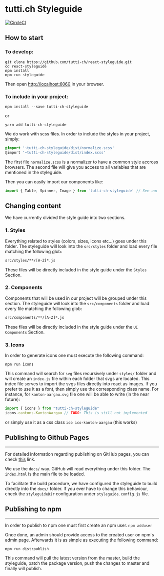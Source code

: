# tutti.ch Styleguide
[![CircleCI](https://img.shields.io/circleci/project/github/tutti-ch/react-styleguide.svg)](https://circleci.com/gh/tutti-ch/react-styleguide)

## How to start
### To develop:

```
git clone https://github.com/tutti-ch/react-styleguide.git
cd react-styleguide
npm install
npm run styleguide
```

Then open [http://localhost:6060](http://localhost:6060) in your browser.

### To include in your project:

```
npm install --save tutti-ch-styleguide
```
or
```
yarn add tutti-ch-styleguide
```

We do work with scss files. In order to include the styles in your project, simply:

```css
@import '~tutti-ch-styleguide/dist/normalize.scss'
@import '~tutti-ch-styleguide/dist/index.scss'
```

The first file `normalize.scss` is a normalizer to have a common style accross browsers. The second file will give you access to all variables that are mentioned in the styleguide.

Then you can easily import our components like:

```javascript
import { Table, Spinner, Image } from 'tutti-ch-styleguide' // See our styleguide for a full list of components
```

## Changing content

We have currently divided the style guide into two sections.

### 1. Styles

Everything related to styles (colors, sizes, icons etc...) goes under this folder. The styleguide will
look into the `src/styles` folder and load every file matching the following glob:

```bash
src/styles/**/[A-Z]*.js
```

These files will be directly included in the style guide under the `Styles` Section.

### 2. Components

Components that will be used in our project will be grouped under this section. The styleguide will
look into the `src/components` folder and load every file matching the following glob:

```bash
src/components/**/[A-Z]*.js
```

These files will be directly included in the style guide under the `UI Components` Section.

### 3. Icons

In order to generate icons one must execute the following command:

`npm run icons`

This command will search for `svg` files recursively under `styles/` folder and will create an `index.js` file within each folder that svgs are located. This index file serves to import the svgs files directly into react as images. If you prefer to use it as a font, then simply use the corresponding class name. For instance, for `kanton-aargau.svg` file one will be able to write (in the near future): 
```js
import { icons } from "tutti-ch-styleguide"
icons.cantons.KantonAargau // TODO: This is still not implemented
```
or simply use it as a css class `ico ico-kanton-aargau` (this works)


## Publishing to Github Pages
---

For detailed information regarding publishing on GitHub pages, you can check
[this](https://help.github.com/articles/configuring-a-publishing-source-for-github-pages/) link.

We use the `docs/` way. GitHub will read everything under this folder. The `index.html` is
the main file to be loaded.

To facilitate the build procedure, we have configured the styleguide to build directly into
the `docs/` folder. If you ever have to change this behaviour, check the `styleguideDir` configuration
under `styleguide.config.js` file.

## Publishing to npm
---

In order to publish to npm one must first create an npm user.
`npm adduser`

Once done, an admin should provide access to the created user on npm's admin page. Afterwards it is as simple as executing the following command:

`npm run dist:publish`

This command will pull the latest version from the master, build the styleguide, patch the package version, push the changes to master and finally will publish.

